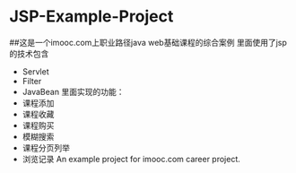 # JSP-Example-Project
##这是一个imooc.com上职业路径java web基础课程的综合案例
里面使用了jsp的技术包含
- Servlet
- Filter
- JavaBean
里面实现的功能：
- 课程添加
- 课程收藏
- 课程购买
- 模糊搜索
- 课程分页列举
- 浏览记录
An example project for imooc.com career project. 
